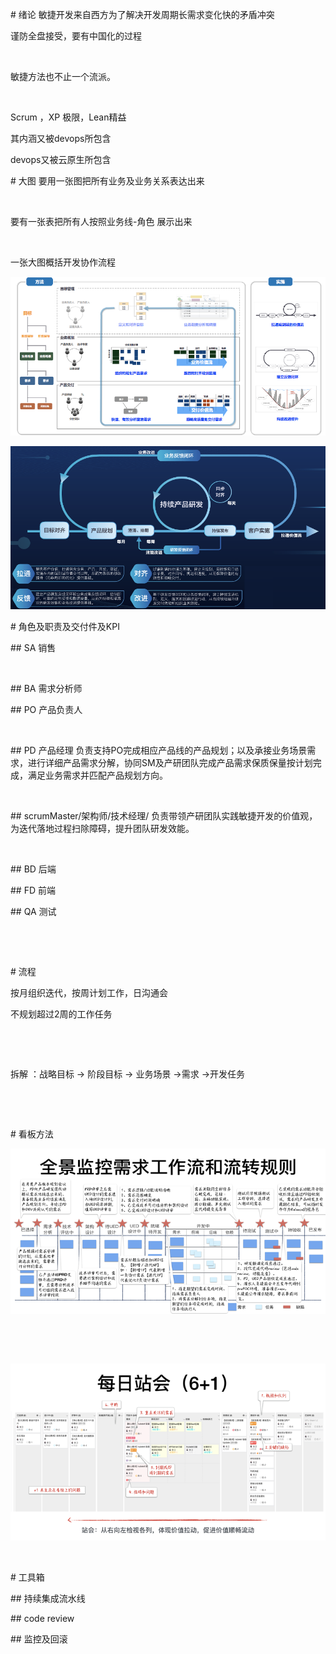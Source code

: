\# 绪论
敏捷开发来自西方为了解决开发周期长需求变化快的矛盾冲突

谨防全盘接受，要有中国化的过程

​

敏捷方法也不止一个流派。

​

Scrum ，XP 极限，Lean精益

其内涵又被devops所包含

devops又被云原生所包含

\# 大图
要用一张图把所有业务及业务关系表达出来

​

要有一张表把所有人按照业务线-角色 展示出来

​

一张大图概括开发协作流程

![image.png](assert/1638173661335-15dabcd8-c2b5-44f2-8b81-86d1cfd9acf4.png)

![image.png](assert/1638173630746-a1f71481-511e-459b-b30d-d09205b053a9.png)

\# 角色及职责及交付件及KPI

\## SA 销售
​

​

\## BA 需求分析师

\## PO 产品负责人
​

​

\## PD 产品经理
负责支持PO完成相应产品线的产品规划；以及承接业务场景需求，进行详细产品需求分解，协同SM及产研团队完成产品需求保质保量按计划完成，满足业务需求并匹配产品规划方向。

​

\## scrumMaster/架构师/技术经理/
负责带领产研团队实践敏捷开发的价值观，为迭代落地过程扫除障碍，提升团队研发效能。

​

\## BD 后端
​

\## FD 前端
​

\## QA 测试
​

​

​

\# 流程

按月组织迭代，按周计划工作，日沟通会

不规划超过2周的工作任务

​

​

 拆解 ：战略目标 -> 阶段目标 -\> 业务场景 ->需求 ->开发任务

​

​

\# 看板方法


![image.png](assert/1638173826481-99a98c04-9b82-4897-b85b-16d21372abdf.png)

​

​

![image.png](assert/1638174155478-311534bf-152d-45df-9c48-a33339fa75e0.png)

​

\# 工具箱

\## 持续集成流水线

\## code review

\## 监控及回滚